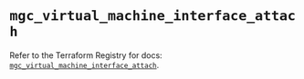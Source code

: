 # `mgc_virtual_machine_interface_attach`

Refer to the Terraform Registry for docs: [`mgc_virtual_machine_interface_attach`](https://registry.terraform.io/providers/magalucloud/mgc/0.39.0/docs/resources/virtual_machine_interface_attach).
